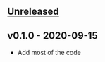 <a name="unreleased"></a>
## [Unreleased]



<a name="v0.1.0"></a>
## v0.1.0 - 2020-09-15

- Add most of the code


[Unreleased]: https://github.com/terraform-aws-modules/terraform-aws-cloudfront/compare/v0.1.0...HEAD
